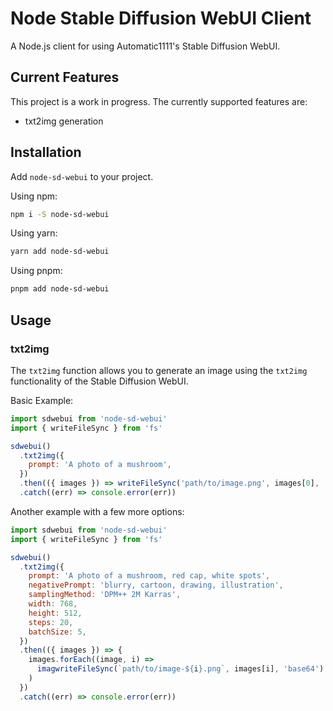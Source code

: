 # Node Stable Diffusion WebUI Client

A Node.js client for using Automatic1111's Stable Diffusion WebUI.

## Current Features

This project is a work in progress. The currently supported features are:

- txt2img generation

## Installation

Add `node-sd-webui` to your project.

Using npm:

```sh
npm i -S node-sd-webui
```

Using yarn:

```sh
yarn add node-sd-webui
```

Using pnpm:

```sh
pnpm add node-sd-webui
```

## Usage

### txt2img

The `txt2img` function allows you to generate an image using the `txt2img`
functionality of the Stable Diffusion WebUI.

Basic Example:

```js
import sdwebui from 'node-sd-webui'
import { writeFileSync } from 'fs'

sdwebui()
  .txt2img({
    prompt: 'A photo of a mushroom',
  })
  .then(({ images }) => writeFileSync('path/to/image.png', images[0], 'base64'))
  .catch((err) => console.error(err))
```

Another example with a few more options:

```js
import sdwebui from 'node-sd-webui'
import { writeFileSync } from 'fs'

sdwebui()
  .txt2img({
    prompt: 'A photo of a mushroom, red cap, white spots',
    negativePrompt: 'blurry, cartoon, drawing, illustration',
    samplingMethod: 'DPM++ 2M Karras',
    width: 768,
    height: 512,
    steps: 20,
    batchSize: 5,
  })
  .then(({ images }) => {
    images.forEach((image, i) =>
      imagwriteFileSync(`path/to/image-${i}.png`, images[i], 'base64')
    )
  })
  .catch((err) => console.error(err))
```
